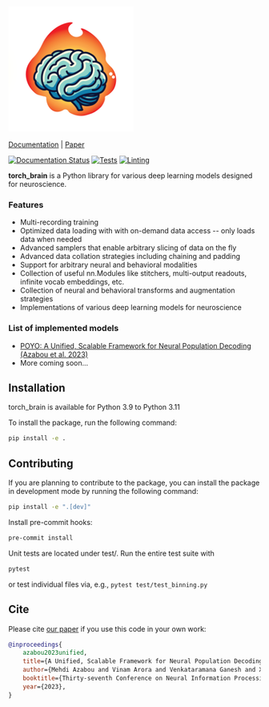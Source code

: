 <p align="left">
    <img height="250" src="docs/source/_static/torch_brain_logo.png" />
</p>

[Documentation](https://torch-brain.readthedocs.io/en/latest/) | [Paper](https://papers.nips.cc/paper_files/paper/2023/hash/8ca113d122584f12a6727341aaf58887-Abstract-Conference.html)

<!-- [![PyPI version](https://badge.fury.io/py/torch_brain.svg)](https://badge.fury.io/py/torch_brain) -->
[![Documentation Status](https://readthedocs.org/projects/torch-brain/badge/?version=latest)](https://torch-brain.readthedocs.io/en/latest/?badge=latest)
[![Tests](https://github.com/neuro-galaxy/torch_brain/actions/workflows/testing.yml/badge.svg)](https://github.com/neuro-galaxy/torch_brain/actions/workflows/testing.yml)
[![Linting](https://github.com/neuro-galaxy/torch_brain/actions/workflows/linting.yml/badge.svg)](https://github.com/neuro-galaxy/torch_brain/actions/workflows/linting.yml)


**torch_brain** is a Python library for various deep learning models designed for neuroscience.

### Features
+ Multi-recording training
+ Optimized data loading with with on-demand data access -- only loads data when needed
+ Advanced samplers that enable arbitrary slicing of data on the fly
+ Advanced data collation strategies including chaining and padding
+ Support for arbitrary neural and behavioral modalities
+ Collection of useful nn.Modules like stitchers, multi-output readouts, infinite vocab embeddings, etc.
+ Collection of neural and behavioral transforms and augmentation strategies
+ Implementations of various deep learning models for neuroscience

### List of implemented models

+ [POYO: A Unified, Scalable Framework for Neural Population Decoding (Azabou et al. 2023)](examples/poyo)
+ More coming soon...


## Installation
torch_brain is available for Python 3.9 to Python 3.11

To install the package, run the following command:
```bash
pip install -e .
```

## Contributing
If you are planning to contribute to the package, you can install the package in
development mode by running the following command:
```bash
pip install -e ".[dev]"
```

Install pre-commit hooks:
```bash
pre-commit install
```

Unit tests are located under test/. Run the entire test suite with
```bash
pytest
```
or test individual files via, e.g., `pytest test/test_binning.py`


## Cite

Please cite [our paper](https://papers.nips.cc/paper_files/paper/2023/hash/8ca113d122584f12a6727341aaf58887-Abstract-Conference.html) if you use this code in your own work:

```bibtex
@inproceedings{
    azabou2023unified,
    title={A Unified, Scalable Framework for Neural Population Decoding},
    author={Mehdi Azabou and Vinam Arora and Venkataramana Ganesh and Ximeng Mao and Santosh Nachimuthu and Michael Mendelson and Blake Richards and Matthew Perich and Guillaume Lajoie and Eva L. Dyer},
    booktitle={Thirty-seventh Conference on Neural Information Processing Systems},
    year={2023},
}
```